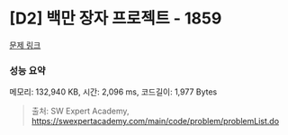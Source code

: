 # [D2] 백만 장자 프로젝트 - 1859 

[문제 링크](https://swexpertacademy.com/main/code/problem/problemDetail.do?contestProbId=AV5LrsUaDxcDFAXc) 

### 성능 요약

메모리: 132,940 KB, 시간: 2,096 ms, 코드길이: 1,977 Bytes



> 출처: SW Expert Academy, https://swexpertacademy.com/main/code/problem/problemList.do